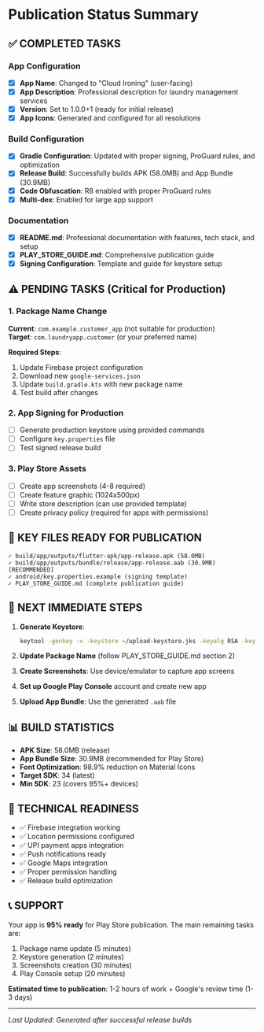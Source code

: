 # Publication Status Summary

## ✅ COMPLETED TASKS

### App Configuration
- [x] **App Name**: Changed to "Cloud Ironing" (user-facing)
- [x] **App Description**: Professional description for laundry management services
- [x] **Version**: Set to 1.0.0+1 (ready for initial release)
- [x] **App Icons**: Generated and configured for all resolutions

### Build Configuration  
- [x] **Gradle Configuration**: Updated with proper signing, ProGuard rules, and optimization
- [x] **Release Build**: Successfully builds APK (58.0MB) and App Bundle (30.9MB)
- [x] **Code Obfuscation**: R8 enabled with proper ProGuard rules
- [x] **Multi-dex**: Enabled for large app support

### Documentation
- [x] **README.md**: Professional documentation with features, tech stack, and setup
- [x] **PLAY_STORE_GUIDE.md**: Comprehensive publication guide
- [x] **Signing Configuration**: Template and guide for keystore setup

## ⚠️ PENDING TASKS (Critical for Production)

### 1. Package Name Change
**Current**: `com.example.customer_app` (not suitable for production)  
**Target**: `com.laundryapp.customer` (or your preferred name)

**Required Steps**:
1. Update Firebase project configuration
2. Download new `google-services.json`
3. Update `build.gradle.kts` with new package name
4. Test build after changes

### 2. App Signing for Production
- [ ] Generate production keystore using provided commands
- [ ] Configure `key.properties` file
- [ ] Test signed release build

### 3. Play Store Assets
- [ ] Create app screenshots (4-8 required)
- [ ] Create feature graphic (1024x500px)
- [ ] Write store description (can use provided template)
- [ ] Create privacy policy (required for apps with permissions)

## 📁 KEY FILES READY FOR PUBLICATION

```
✓ build/app/outputs/flutter-apk/app-release.apk (58.0MB)
✓ build/app/outputs/bundle/release/app-release.aab (30.9MB) [RECOMMENDED]
✓ android/key.properties.example (signing template)
✓ PLAY_STORE_GUIDE.md (complete publication guide)
```

## 🚀 NEXT IMMEDIATE STEPS

1. **Generate Keystore**:
   ```bash
   keytool -genkey -v -keystore ~/upload-keystore.jks -keyalg RSA -keysize 2048 -validity 10000 -alias upload
   ```

2. **Update Package Name** (follow PLAY_STORE_GUIDE.md section 2)

3. **Create Screenshots**: Use device/emulator to capture app screens

4. **Set up Google Play Console** account and create new app

5. **Upload App Bundle**: Use the generated `.aab` file

## 📊 BUILD STATISTICS

- **APK Size**: 58.0MB (release)
- **App Bundle Size**: 30.9MB (recommended for Play Store)
- **Font Optimization**: 98.9% reduction on Material Icons
- **Target SDK**: 34 (latest)
- **Min SDK**: 23 (covers 95%+ devices)

## 🔧 TECHNICAL READINESS

- ✅ Firebase integration working
- ✅ Location permissions configured
- ✅ UPI payment apps integration
- ✅ Push notifications ready
- ✅ Google Maps integration
- ✅ Proper permission handling
- ✅ Release build optimization

## 📞 SUPPORT

Your app is **95% ready** for Play Store publication. The main remaining tasks are:
1. Package name update (5 minutes)
2. Keystore generation (2 minutes) 
3. Screenshots creation (30 minutes)
4. Play Console setup (20 minutes)

**Estimated time to publication**: 1-2 hours of work + Google's review time (1-3 days)

---
*Last Updated: Generated after successful release builds* 